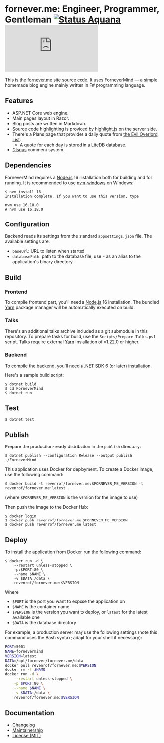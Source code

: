fornever.me: Engineer, Programmer, Gentleman [![Status Aquana][status-aquana]][andivionian-status-classifier] [![Docker Image][badge.docker]][docker-hub]
============================================

This is the [fornever.me][] site source code. It uses ForneverMind — a simple
homemade blog engine mainly written in F# programming language.

Features
--------

- ASP.NET Core web engine.
- Main pages layout in Razor.
- Blog posts are written in Markdown.
- Source code highlighting is provided by [highlight.js][] on the server side.
- There's a Plans page that provides a daily quote from [the Evil Overlord List][evil-overlord-list].
  - A quote for each day is stored in a LiteDB database.
- [Disqus][disqus] comment system.

Dependencies
------------

ForneverMind requires a [Node.js][node-js] 16 installation both for building and for running. It is recommended to use [nvm-windows][] on Windows:

```console
$ nvm install 16
Installation complete. If you want to use this version, type

nvm use 16.18.0
# nvm use 16.18.0
```

Configuration
-------------

Backend reads its settings from the standard `appsettings.json` file. The
available settings are:

- `baseUrl`: URL to listen when started
- `databasePath`: path to the database file, use `~` as an alias to the application's binary directory

Build
-----

### Frontend

To compile frontend part, you'll need a [Node.js][node-js] 16 installation. The bundled [Yarn][yarn] package manager will be automatically executed on build.

### Talks

There's an additional talks archive included as a git submodule in this
repository. To prepare tasks for build, use the `Scripts/Prepare-Talks.ps1`
script. Talks require external [Yarn][yarn] installation of v1.22.0 or higher.

### Backend

To compile the backend, you'll need a [.NET SDK][dotnet] 6 (or later) installation.

Here's a sample build script:

```console
$ dotnet build
$ cd ForneverMind
$ dotnet run
```

Test
----

```console
$ dotnet test
```

Publish
-------

Prepare the production-ready distribution in the `publish` directory:

```console
$ dotnet publish --configuration Release --output publish ./ForneverMind
```

This application uses Docker for deployment. To create a Docker image, use the
following command:

```console
$ docker build -t revenrof/fornever.me:$FORNEVER_ME_VERSION -t revenrof/fornever.me:latest .
```

(where `$FORNEVER_ME_VERSION` is the version for the image to use)

Then push the image to the Docker Hub:

```console
$ docker login
$ docker push revenrof/fornever.me:$FORNEVER_ME_VERSION
$ docker push revenrof/fornever.me:latest
```

Deploy
------

To install the application from Docker, run the following command:

```console
$ docker run -d \
    --restart unless-stopped \
    -p:$PORT:80 \
    --name $NAME \
    -v $DATA:/data \
    revenrof/fornever.me:$VERSION
```

Where
- `$PORT` is the port you want to expose the application on
- `$NAME` is the container name
- `$VERSION` is the version you want to deploy, or `latest` for the latest
  available one
- `$DATA` is the database directory

For example, a production server may use the following settings (note this
command uses the Bash syntax; adapt for your shell if necessary):

```bash
PORT=5001
NAME=fornevermind
VERSION=latest
DATA=/opt/fornever/fornever.me/data
docker pull revenrof/fornever.me:$VERSION
docker rm -f $NAME
docker run -d \
    --restart unless-stopped \
    -p $PORT:80 \
    --name $NAME \
    -v $DATA:/data \
    revenrof/fornever.me:$VERSION
```

Documentation
-------------

- [Changelog][changelog]
- [Maintainership][maintainership]
- [License (MIT)][license]

[andivionian-status-classifier]: https://github.com/ForNeVeR/andivionian-status-classifier#status-aquana-
[badge.docker]: https://img.shields.io/docker/v/revenrof/fornever.me?label=docker&sort=semver
[changelog]: CHANGELOG.md
[disqus]: https://disqus.com/
[docker-hub]: https://hub.docker.com/r/revenrof/fornever.me
[dotnet]: https://dotnet.microsoft.com/
[evil-overlord-list]: https://legendspbem.angelfire.com/eviloverlordlist.html
[evil-planner]: https://github.com/ForNeVeR/EvilPlanner
[fornever.me]: https://fornever.me/
[highlight.js]: https://highlightjs.org/
[license]: LICENSE.md
[maintainership]: ./MAINTAINERSHIP.md
[node-js]: https://nodejs.org/
[nvm-windows]: https://github.com/coreybutler/nvm-windows
[status-aquana]: https://img.shields.io/badge/status-aquana-yellowgreen.svg
[yarn]: https://yarnpkg.com/
